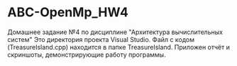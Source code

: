 # ABC-OpenMp_HW4
Домашнее задание №4 по дисциплине "Архитектура вычислительных систем"
Это директория проекта Visual Studio. Файл с кодом (TreasureIsland.cpp) находится в папке TreasureIsland. Приложен отчёт и скриншоты, демонстрирующие работу программы.
